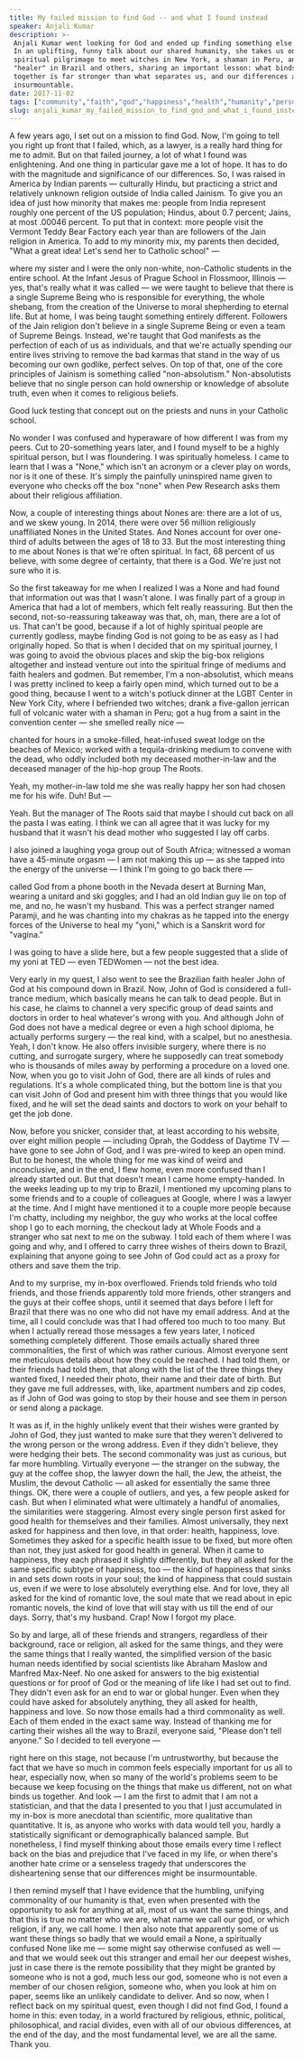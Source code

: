 ```yaml
---
title: My failed mission to find God -- and what I found instead
speaker: Anjali Kumar
description: >-
 Anjali Kumar went looking for God and ended up finding something else entirely.
 In an uplifting, funny talk about our shared humanity, she takes us on a
 spiritual pilgrimage to meet witches in New York, a shaman in Peru, an infamous
 "healer" in Brazil and others, sharing an important lesson: what binds us
 together is far stronger than what separates us, and our differences are not
 insurmountable.
date: 2017-11-02
tags: ["community","faith","god","happiness","health","humanity","personal-growth","religion","social-change","society","love"]
slug: anjali_kumar_my_failed_mission_to_find_god_and_what_i_found_instead
---
```


A few years ago, I set out on a mission to find God. Now, I'm going to tell you right up
front that I failed, which, as a lawyer, is a really hard thing for me to admit. But on
that failed journey, a lot of what I found was enlightening. And one thing in particular
gave me a lot of hope. It has to do with the magnitude and significance of our
differences. So, I was raised in America by Indian parents — culturally Hindu, but
practicing a strict and relatively unknown religion outside of India called Jainism. To
give you an idea of just how minority that makes me: people from India represent roughly
one percent of the US population; Hindus, about 0.7 percent; Jains, at most .00046
percent. To put that in context: more people visit the Vermont Teddy Bear Factory each
year than are followers of the Jain religion in America. To add to my minority mix, my
parents then decided, "What a great idea! Let's send her to Catholic school"
—

where my sister and I were the only non-white, non-Catholic students in the entire
school. At the Infant Jesus of Prague School in Flossmoor, Illinois — yes, that's really
what it was called — we were taught to believe that there is a single Supreme Being who is
responsible for everything, the whole shebang, from the creation of the Universe to moral
shepherding to eternal life. But at home, I was being taught something entirely different.
Followers of the Jain religion don't believe in a single Supreme Being or even a team of
Supreme Beings. Instead, we're taught that God manifests as the perfection of each of us
as individuals, and that we're actually spending our entire lives striving to remove the
bad karmas that stand in the way of us becoming our own godlike, perfect selves. On top of
that, one of the core principles of Jainism is something called "non-absolutism."
Non-absolutists believe that no single person can hold ownership or knowledge of absolute
truth, even when it comes to religious beliefs.

Good luck testing that concept out on the priests and nuns in your Catholic
school.

No wonder I was confused and hyperaware of how different I was from my peers. Cut to
20-something years later, and I found myself to be a highly spiritual person, but I was
floundering. I was spiritually homeless. I came to learn that I was a "None," which isn't
an acronym or a clever play on words, nor is it one of these. It's simply the painfully
uninspired name given to everyone who checks off the box "none" when Pew Research asks
them about their religious affiliation.

Now, a couple of interesting things about Nones are: there are a lot of us, and we skew
young. In 2014, there were over 56 million religiously unaffiliated Nones in the United
States. And Nones account for over one-third of adults between the ages of 18 to 33. But
the most interesting thing to me about Nones is that we're often spiritual. In fact, 68
percent of us believe, with some degree of certainty, that there is a God. We're just not
sure who it is.

So the first takeaway for me when I realized I was a None and had found that information
out was that I wasn't alone. I was finally part of a group in America that had a lot of
members, which felt really reassuring. But then the second, not-so-reassuring takeaway was
that, oh, man, there are a lot of us. That can't be good, because if a lot of highly
spiritual people are currently godless, maybe finding God is not going to be as easy as I
had originally hoped. So that is when I decided that on my spiritual journey, I was going
to avoid the obvious places and skip the big-box religions altogether and instead venture
out into the spiritual fringe of mediums and faith healers and godmen. But remember, I'm a
non-absolutist, which means I was pretty inclined to keep a fairly open mind, which turned
out to be a good thing, because I went to a witch's potluck dinner at the LGBT Center in
New York City, where I befriended two witches; drank a five-gallon jerrican full of
volcanic water with a shaman in Peru; got a hug from a saint in the convention center —
she smelled really nice —

chanted for hours in a smoke-filled, heat-infused sweat lodge on the beaches of Mexico;
worked with a tequila-drinking medium to convene with the dead, who oddly included both my
deceased mother-in-law and the deceased manager of the hip-hop group The
Roots.

Yeah, my mother-in-law told me she was really happy her son had chosen me for his wife.
Duh! But —

Yeah. But the manager of The Roots said that maybe I should cut back on all the pasta I
was eating. I think we can all agree that it was lucky for my husband that it wasn't his
dead mother who suggested I lay off carbs.

I also joined a laughing yoga group out of South Africa; witnessed a woman have a
45-minute orgasm — I am not making this up — as she tapped into the energy of the universe
— I think I'm going to go back there —

called God from a phone booth in the Nevada desert at Burning Man, wearing a unitard and
ski goggles; and I had an old Indian guy lie on top of me, and no, he wasn't my husband.
This was a perfect stranger named Paramji, and he was chanting into my chakras as he
tapped into the energy forces of the Universe to heal my "yoni," which is a Sanskrit word
for "vagina."

I was going to have a slide here, but a few people suggested that a slide of my yoni at
TED — even TEDWomen — not the best idea.

Very early in my quest, I also went to see the Brazilian faith healer John of God at his
compound down in Brazil. Now, John of God is considered a full-trance medium, which
basically means he can talk to dead people. But in his case, he claims to channel a very
specific group of dead saints and doctors in order to heal whatever's wrong with you. And
although John of God does not have a medical degree or even a high school diploma, he
actually performs surgery — the real kind, with a scalpel, but no anesthesia. Yeah, I
don't know. He also offers invisible surgery, where there is no cutting, and surrogate
surgery, where he supposedly can treat somebody who is thousands of miles away by
performing a procedure on a loved one. Now, when you go to visit John of God, there are all
kinds of rules and regulations. It's a whole complicated thing, but the bottom line is
that you can visit John of God and present him with three things that you would like
fixed, and he will set the dead saints and doctors to work on your behalf to get the job
done.

Now, before you snicker, consider that, at least according to his website, over eight
million people — including Oprah, the Goddess of Daytime TV — have gone to see John of
God, and I was pre-wired to keep an open mind. But to be honest, the whole thing for me
was kind of weird and inconclusive, and in the end, I flew home, even more confused than I
already started out. But that doesn't mean I came home empty-handed. In the weeks leading
up to my trip to Brazil, I mentioned my upcoming plans to some friends and to a couple of
colleagues at Google, where I was a lawyer at the time. And I might have mentioned it to a
couple more people because I'm chatty, including my neighbor, the guy who works at the
local coffee shop I go to each morning, the checkout lady at Whole Foods and a stranger
who sat next to me on the subway. I told each of them where I was going and why, and I
offered to carry three wishes of theirs down to Brazil, explaining that anyone going to
see John of God could act as a proxy for others and save them the trip.

And to my surprise, my in-box overflowed. Friends told friends who told friends, and those
friends apparently told more friends, other strangers and the guys at their coffee shops,
until it seemed that days before I left for Brazil that there was no one who did not have
my email address. And at the time, all I could conclude was that I had offered too much to
too many. But when I actually reread those messages a few years later, I noticed something
completely different. Those emails actually shared three commonalities, the first of which
was rather curious. Almost everyone sent me meticulous details about how they could be
reached. I had told them, or their friends had told them, that along with the list of the
three things they wanted fixed, I needed their photo, their name and their date of birth.
But they gave me full addresses, with, like, apartment numbers and zip codes, as if John
of God was going to stop by their house and see them in person or send along a
package.

It was as if, in the highly unlikely event that their wishes were granted by John of God,
they just wanted to make sure that they weren't delivered to the wrong person or the wrong
address. Even if they didn't believe, they were hedging their bets. The second commonality
was just as curious, but far more humbling. Virtually everyone — the stranger on the
subway, the guy at the coffee shop, the lawyer down the hall, the Jew, the atheist, the
Muslim, the devout Catholic — all asked for essentially the same three things. OK, there
were a couple of outliers, and yes, a few people asked for cash. But when I eliminated
what were ultimately a handful of anomalies, the similarities were staggering. Almost
every single person first asked for good health for themselves and their families. Almost
universally, they next asked for happiness and then love, in that order: health,
happiness, love. Sometimes they asked for a specific health issue to be fixed, but more
often than not, they just asked for good health in general. When it came to happiness, they
each phrased it slightly differently, but they all asked for the same specific subtype of
happiness, too — the kind of happiness that sinks in and sets down roots in your soul; the
kind of happiness that could sustain us, even if we were to lose absolutely everything
else. And for love, they all asked for the kind of romantic love, the soul mate that we
read about in epic romantic novels, the kind of love that will stay with us till the end
of our days. Sorry, that's my husband. Crap! Now I forgot my place.

So by and large, all of these friends and strangers, regardless of their background, race
or religion, all asked for the same things, and they were the same things that I really
wanted, the simplified version of the basic human needs identified by social scientists
like Abraham Maslow and Manfred Max-Neef. No one asked for answers to the big existential
questions or for proof of God or the meaning of life like I had set out to find. They
didn't even ask for an end to war or global hunger. Even when they could have asked for
absolutely anything, they all asked for health, happiness and love. So now those emails had
a third commonality as well. Each of them ended in the exact same way. Instead of thanking
me for carting their wishes all the way to Brazil, everyone said, "Please don't tell
anyone." So I decided to tell everyone —

right here on this stage, not because I'm untrustworthy, but because the fact that we have
so much in common feels especially important for us all to hear, especially now, when so
many of the world's problems seem to be because we keep focusing on the things that make
us different, not on what binds us together. And look — I am the first to admit that I am
not a statistician, and that the data I presented to you that I just accumulated in my
in-box is more anecdotal than scientific, more qualitative than quantitative. It is, as
anyone who works with data would tell you, hardly a statistically significant or
demographically balanced sample. But nonetheless, I find myself thinking about those
emails every time I reflect back on the bias and prejudice that I've faced in my life, or
when there's another hate crime or a senseless tragedy that underscores the disheartening
sense that our differences might be insurmountable.

I then remind myself that I have evidence that the humbling, unifying commonality of our
humanity is that, even when presented with the opportunity to ask for anything at all,
most of us want the same things, and that this is true no matter who we are, what name we
call our god, or which religion, if any, we call home. I then also note that apparently
some of us want these things so badly that we would email a None, a spiritually confused
None like me — some might say otherwise confused as well — and that we would seek out this
stranger and email her our deepest wishes, just in case there is the remote possibility
that they might be granted by someone who is not a god, much less our god, someone who is
not even a member of our chosen religion, someone who, when you look at him on paper,
seems like an unlikely candidate to deliver. And so now, when I reflect back on my
spiritual quest, even though I did not find God, I found a home in this: even today, in a
world fractured by religious, ethnic, political, philosophical, and racial divides, even
with all of our obvious differences, at the end of the day, and the most fundamental
level, we are all the same. Thank you.

<!--
ad_duration=3.33
comment_count=54
event="TEDWomen 2017"
external_start_time=0
has_talk_citation=1
intro_duration=11.82
is_subtitle_required="False"
is_talk_featured="True"
language="en"
language_swap="False"
native_language="en"
number_of_related_talks=6
number_of_speakers=1
number_of_subtitled_videos=22
number_of_tags=11
number_of_talk_download_languages=22
number_of_talk_more_resources=1
number_of_talk_recommendations=1
number_of_talks_take_actions=2
post_ad_duration=0.83
published_timestamp="2018-01-31 15:55:01"
recording_date="2017-11-02"
speaker_description="General counsel, author, \"idea acupuncturist\""
speaker_is_published=1
speaker_name="Anjali Kumar"
talk_name="My failed mission to find God -- and what I found instead"
talk_recommendations_blurb="More resources curated by Anjali Kumar"
talks_tags=["community","faith","god","happiness","health","humanity","personal-growth","religion","social-change","society","love"]
url_photo_speaker="https://pe.tedcdn.com/images/ted/ea307b950dbaaf00b2d79cf204f475db3b6a3f56_254x191.jpg"
url_photo_talk="https://s3.amazonaws.com/talkstar-photos/uploads/afd51709-becd-4dac-8eb5-81447b78ae97/AnjaliKumar_2017W-embed.jpg"
url_webpage="https://www.ted.com/talks/anjali_kumar_my_failed_mission_to_find_god_and_what_i_found_instead"
video_type_name="TED Stage Talk"
-->